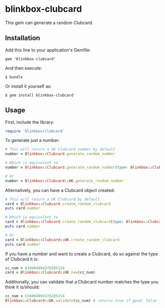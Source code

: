 # blinkbox-clubcard

This gem can generate a random Clubcard.

## Installation

Add this line to your application's Gemfile:

    gem 'blinkbox-clubcard'

And then execute:

    $ bundle

Or install it yourself as:

    $ gem install blinkbox-clubcard

## Usage

First, include the library:

```ruby
require 'blinkbox/clubcard'
```

To generate just a number:

```ruby
# This will return a UK Clubcard number by default
number = Blinkbox::Clubcard.generate_random_number

# Which is equivalent to
number = Blinkbox::Clubcard.generate_random_number(type: Blinkbox::Clubcard::UK)

# Or
number = Blinkbox::Clubcard::UK.generate_random_number
```

Alternatively, you can have a Clubcard object created:

```ruby
# This will return a UK Clubcard by default
card = Blinkbox::Clubcard.create_random_clubcard
puts card.number

# Which is equivalent to
card = Blinkbox::Clubcard.create_random_clubcard(type: Blinkbox::Clubcard::UK)
puts card.number

# Or
card = Blinkbox::Clubcard::UK.create_random_clubcard
puts card.number
```

If you have a number and want to create a Clubcard, do so against the type of Clubcard it is:

```ruby
cc_num = 634004894376285154
card = Blinkbox::Clubcard::UK.new(cc_num)
```

Additionally, you can validate that a Clubcard number matches the type you think it is/should:

```ruby
cc_num = 634004894376285154
Blinkbox::Clubcard::UK.validate(cc_num) # returns true if good; false if bad
```
